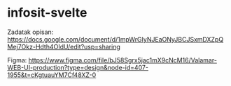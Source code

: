# infosit-svelte
Zadatak opisan:
https://docs.google.com/document/d/1mpWrGIyNJEaONyJBCJSxmDXZpQMej7Okz-Hdth4OIdU/edit?usp=sharing

Figma:
https://www.figma.com/file/bJ58Sgrx5jac1mX9cNcM16/Valamar-WEB-UI-production?type=design&node-id=407-1955&t=cKgtuauYM7Cf48XZ-0
